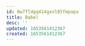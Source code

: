 ```yaml
---
id: 0w7fldgq414gxnl05fmpapo
title: Babel
desc: ''
updated: 1653561412367
created: 1653561412367
---
```


